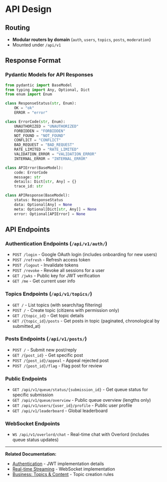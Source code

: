 # API Design

## Routing

- **Modular routers by domain** (`auth`, `users`, `topics`, `posts`, `moderation`)
- Mounted under `/api/v1`

## Response Format

### Pydantic Models for API Responses

```python
from pydantic import BaseModel
from typing import Any, Optional, Dict
from enum import Enum

class ResponseStatus(str, Enum):
    OK = "ok"
    ERROR = "error"

class ErrorCode(str, Enum):
    UNAUTHORIZED = "UNAUTHORIZED"
    FORBIDDEN = "FORBIDDEN"
    NOT_FOUND = "NOT_FOUND"
    CONFLICT = "CONFLICT"
    BAD_REQUEST = "BAD_REQUEST"
    RATE_LIMITED = "RATE_LIMITED"
    VALIDATION_ERROR = "VALIDATION_ERROR"
    INTERNAL_ERROR = "INTERNAL_ERROR"

class APIError(BaseModel):
    code: ErrorCode
    message: str
    details: Dict[str, Any] = {}
    trace_id: str

class APIResponse(BaseModel):
    status: ResponseStatus
    data: Optional[Any] = None
    meta: Optional[Dict[str, Any]] = None
    error: Optional[APIError] = None
```

## API Endpoints

### Authentication Endpoints (`/api/v1/auth/`)

- `POST /login` - Google OAuth login (includes onboarding for new users)
- `POST /refresh` - Refresh access token
- `POST /logout` - Invalidate tokens
- `POST /revoke` - Revoke all sessions for a user
- `GET /jwks` - Public key for JWT verification
- `GET /me` - Get current user info

### Topics Endpoints (`/api/v1/topics/`)

- `GET /` - List topics (with search/tag filtering)
- `POST /` - Create topic (citizens with permission only)
- `GET /{topic_id}` - Get topic details
- `GET /{topic_id}/posts` - Get posts in topic (paginated, chronological by submitted_at)

### Posts Endpoints (`/api/v1/posts/`)

- `POST /` - Submit new post/reply
- `GET /{post_id}` - Get specific post
- `POST /{post_id}/appeal` - Appeal rejected post
- `POST /{post_id}/flag` - Flag post for review

### Public Endpoints

- `GET /api/v1/queue/status/{submission_id}` - Get queue status for specific submission
- `GET /api/v1/queue/overview` - Public queue overview (lengths only)
- `GET /api/v1/users/{user_id}/profile` - Public user profile
- `GET /api/v1/leaderboard` - Global leaderboard

### WebSocket Endpoints

- `WS /api/v1/overlord/chat` - Real-time chat with Overlord (includes queue status updates)

---

**Related Documentation:**
- [Authentication](./03-authentication.md) - JWT implementation details
- [Real-time Streaming](./06-realtime-streaming.md) - WebSocket implementation
- [Business: Topics & Content](../business-requirements/06-topics-content.md) - Topic creation rules
